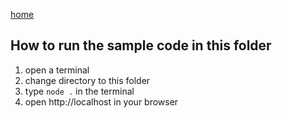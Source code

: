 [home](../README.md)

## How to run the sample code in this folder
1. open a terminal
1. change directory to this folder
1. type `node .` in the terminal
1. open http://localhost in your browser